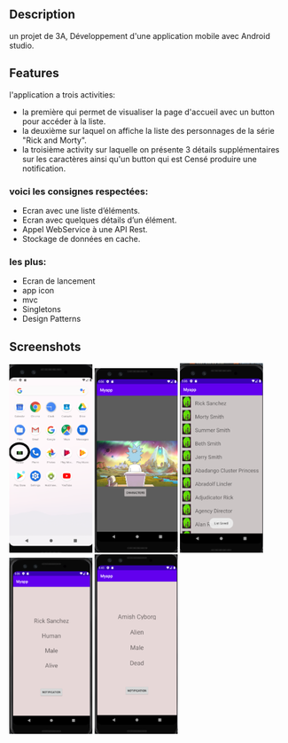 ## Description
un projet de 3A, Développement d'une application mobile avec Android studio.

## Features

l'application a trois activities:
- la première qui permet de visualiser la page d'accueil avec un button pour accéder à la liste.
- la deuxième sur laquel on affiche la liste des personnages de la série "Rick and Morty".
- la troisième activity sur laquelle on présente 3 détails supplémentaires sur les caractères ainsi qu'un button qui est Censé produire une notification.

### voici les consignes respectées:

- Ecran avec une liste d’éléments.
- Ecran avec quelques détails d’un élément.
- Appel WebService à une API Rest.
- Stockage de données en cache.

### les plus:

- Ecran de lancement
- app icon 
- mvc
- Singletons
- Design Patterns

## Screenshots


<p >
  <img src="https://github.com/reuben-alt/prog-mobile/blob/master/Screenshot%20(454).png" width="150" >
  <img src="https://github.com/reuben-alt/prog-mobile/blob/master/Screenshot%20(448).png" width="150" >
  <img src="https://github.com/reuben-alt/prog-mobile/blob/master/Screenshot%20(449).png" width="150" >
  <img src="https://github.com/reuben-alt/prog-mobile/blob/master/Screenshot%20(450).png" width="150" >
  <img src="https://github.com/reuben-alt/prog-mobile/blob/master/Screenshot%20(453).png" width="150" >
</p>

